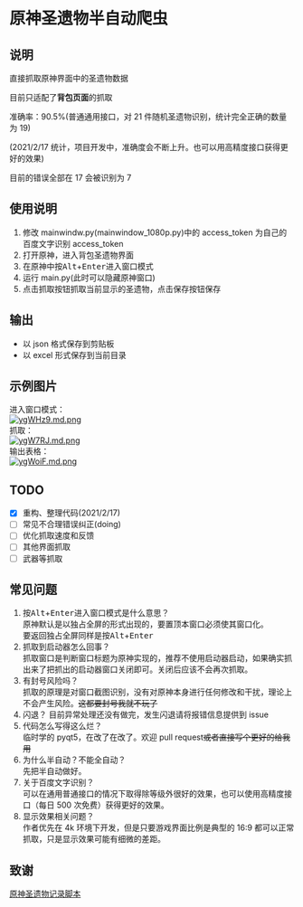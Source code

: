 # 原神圣遗物半自动爬虫

## 说明

直接抓取原神界面中的圣遗物数据

目前只适配了**背包页面**的抓取

准确率：90.5%(普通通用接口，对 21 件随机圣遗物识别，统计完全正确的数量为 19)

(2021/2/17 统计，项目开发中，准确度会不断上升。也可以用高精度接口获得更好的效果)

目前的错误全部在 17 会被识别为 7

## 使用说明

1. 修改 mainwindw.py(mainwindow_1080p.py)中的 access_token 为自己的百度文字识别 access_token
2. 打开原神，进入背包圣遗物界面
3. 在原神中按<kbd>Alt</kbd>+<kbd>Enter</kbd>进入窗口模式
4. 运行 main.py(此时可以隐藏原神窗口)
5. 点击抓取按钮抓取当前显示的圣遗物，点击保存按钮保存

## 输出

- 以 json 格式保存到剪贴板
- 以 excel 形式保存到当前目录

## 示例图片

进入窗口模式：  
[![ygWHz9.md.png](https://s3.ax1x.com/2021/02/17/ygWHz9.md.png)](https://imgchr.com/i/ygWHz9)  
抓取：  
[![ygW7RJ.md.png](https://s3.ax1x.com/2021/02/17/ygW7RJ.md.png)](https://imgchr.com/i/ygW7RJ)  
输出表格：  
[![ygWoiF.md.png](https://s3.ax1x.com/2021/02/17/ygWoiF.md.png)](https://imgchr.com/i/ygWoiF)

## TODO

- [x] 重构、整理代码(2021/2/17)
- [ ] 常见不合理错误纠正(doing)
- [ ] 优化抓取速度和反馈
- [ ] 其他界面抓取
- [ ] 武器等抓取

## 常见问题

1. 按<kbd>Alt</kbd>+<kbd>Enter</kbd>进入窗口模式是什么意思？  
   原神默认是以独占全屏的形式出现的，要置顶本窗口必须使其窗口化。  
   要返回独占全屏同样是按<kbd>Alt</kbd>+<kbd>Enter</kbd>
2. 抓取到启动器怎么回事？  
   抓取窗口是判断窗口标题为原神实现的，推荐不使用启动器启动，如果确实抓出来了把抓出的启动器窗口关闭即可。关闭后应该不会再次抓取。
3. 有封号风险吗？  
   抓取的原理是对窗口截图识别，没有对原神本身进行任何修改和干扰，理论上不会产生风险。~~这都要封号我就不玩了~~
4. 闪退？
   目前异常处理还没有做完，发生闪退请将报错信息提供到 issue
5. 代码怎么写得这么烂？  
   临时学的 pyqt5，在改了在改了。欢迎 pull request~~或者直接写个更好的给我用~~
6. 为什么半自动？不能全自动？  
   先把半自动做好。
7. 关于百度文字识别？  
   可以在通用普通接口的情况下取得除等级外很好的效果，也可以使用高精度接口（每日 500 次免费）获得更好的效果。
8. 显示效果相关问题？  
   作者优先在 4k 环境下开发，但是只要游戏界面比例是典型的 16:9 都可以正常抓取，只是显示效果可能有细微的差距。

## 致谢

[原神圣遗物记录脚本](https://github.com/kyloris0660/GenshinArtifactRecorder)
